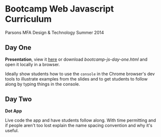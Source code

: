 # Bootcamp Web Javascript Curriculum
Parsons MFA Design & Technology 
Summer 2014

## Day One
**Presentation**, view it [here](http://dtbootcamp.github.io/web/day_11_12/bootcamp-js-day-one.html#0) or download *bootcamp-js-day-one.html* and open it locally in a browser. 

Ideally show students how to use the `console` in the Chrome browser's dev tools to illustrate examples from the slides and to get students to follow along by typing things in the console.

## Day Two
**Dot App** 

Live code the app and have students follow along. With time permitting and if people aren't too lost explain the name spacing convention and why it's useful.




